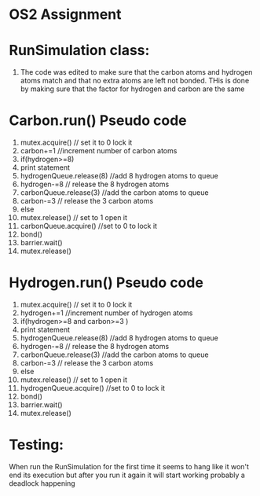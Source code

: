 # OS2 Assignment

# RunSimulation class:
1. The code was edited to make sure that the carbon atoms and hydrogen atoms match 
   and that no extra atoms are left not bonded. THis is done by making sure that the factor for hydrogen and carbon are the same
   
# Carbon.run() Pseudo code
1. mutex.acquire() // set it to 0 lock it 
2. carbon+=1   //increment number of carbon atoms
3. if(hydrogen>=8)
4.    print statement
5.    hydrogenQueue.release(8) //add 8 hydrogen atoms to queue
6.    hydrogen-=8  // release the 8 hydrogen atoms
7.    carbonQueue.release(3)  //add the carbon atoms to queue
8.    carbon-=3 // release the 3 carbon atoms
9.  else 
10.   mutex.release() // set to 1 open it 
11.  carbonQueue.acquire() //set to 0 to lock it
12.  bond()
13.  barrier.wait() 
14.  mutex.release()

# Hydrogen.run() Pseudo code
1. mutex.acquire() // set it to 0 lock it
2. hydrogen+=1   //increment number of hydrogen atoms
3. if(hydrogen>=8 and carbon>=3 )
4.    print statement
5.    hydrogenQueue.release(8) //add 8 hydrogen atoms to queue
6.    hydrogen-=8  // release the 8 hydrogen atoms
7.    carbonQueue.release(3)  //add the carbon atoms to queue
8.    carbon-=3 // release the 3 carbon atoms
9.  else
10.   mutex.release() // set to 1 open it
11.  hydrogenQueue.acquire() //set to 0 to lock it
12.  bond()
13.  barrier.wait()
14.  mutex.release()

# Testing:
When run the RunSimulation for the first time it seems to hang like it won't end its execution
but after you run it again it will start working probably a deadlock happening 